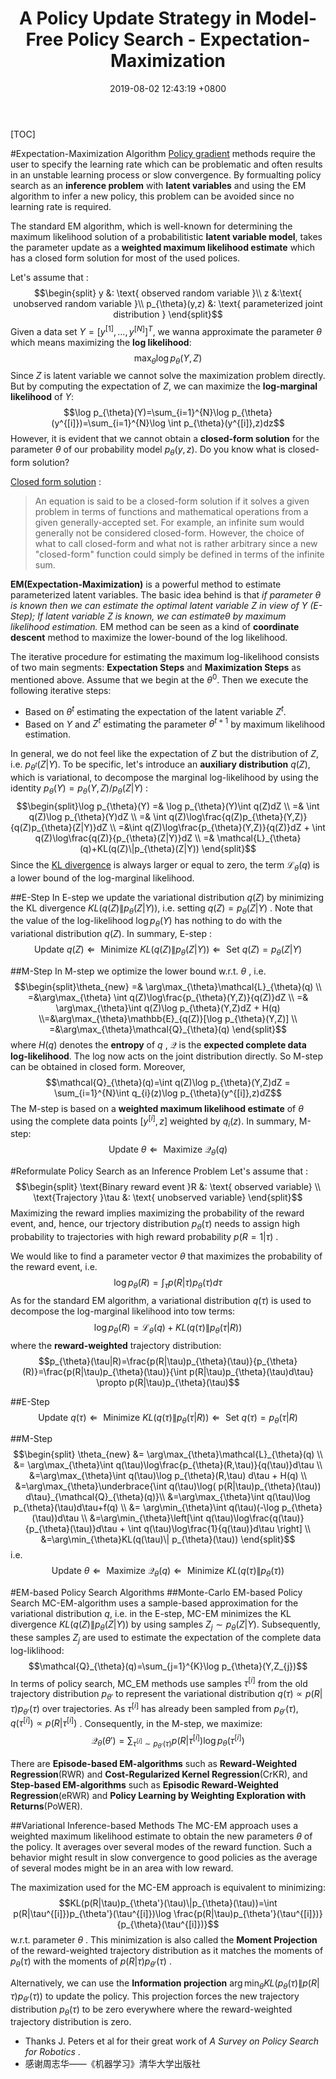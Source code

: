 ﻿---
layout: post
title:  "A Policy Update Strategy in Model-Free Policy Search - Expectation-Maximization"
date:   2019-08-02 12:43:19 +0800
categories: jekyll update
---

[TOC]

#Expectation-Maximization Algorithm
[Policy gradient](http://blog.csdn.net/philthinker/article/details/77452891) methods require the user to specify the learning rate which can be problematic and often results in an unstable learning process or slow convergence. By formualting policy search as an **inference problem** with **latent variables** and using the EM algorithm to infer a new policy, this problem can be avoided since no learning rate is required.

The standard EM algorithm, which is well-known for determining the maximum likelihood solution of a probabilitistic **latent variable model**, takes the parameter update as a **weighted maximum likelihood estimate** which has a closed form solution for most of the used polices. 

Let's assume that :
$$\begin{split} y &: \text{ observed random variable }\\ z &:\text{ unobserved random variable }\\ p_{\theta}(y,z) &: \text{ parameterized joint distribution } \end{split}$$ Given a data set $Y=[y^{[1]},\dots,y^{[N]}]^{T}$, we wanna approximate the parameter $\theta$ which means maximizing the **log likelihood**:
$$\max_{\theta}\log p_{\theta}(Y,Z)$$ Since  $Z$ is latent variable we cannot solve the maximization problem directly. But by computing the expectation of $Z$, we can maximize the  **log-marginal likelihood** of $Y$:
$$\log p_{\theta}(Y)=\sum_{i=1}^{N}\log p_{\theta}(y^{[i]})=\sum_{i=1}^{N}\log \int p_{\theta}(y^{[i]},z)dz$$ However, it is evident that we cannot obtain a **closed-form solution** for the parameter $\theta$ of our probability model $p_{\theta}(y,z)$. Do you know what is closed-form solution? 

[Closed form solution](http://mathworld.wolfram.com/Closed-FormSolution.html) :
> An equation is said to be a closed-form solution if it solves a given problem in terms of functions and mathematical operations from a given generally-accepted set. For example, an infinite sum would generally not be considered closed-form. However, the choice of what to call closed-form and what not is rather arbitrary since a new "closed-form" function could simply be defined in terms of the infinite sum.

**EM(Expectation-Maximization)** is a powerful method to estimate parameterized latent variables. The basic idea behind is that *if parameter $\theta$ is known then we can estimate the optimal latent variable $Z$ in view of $Y$ (E-Step); If latent variable $Z$ is known, we can estimate$\theta$ by maximum likelihood estimation.* EM method can be seen as a kind of **coordinate descent** method to maximize the lower-bound of the log likelihood.



The iterative procedure for estimating the maximum log-likelihood consists of two main segments: **Expectation Steps** and **Maximization Steps** as mentioned above. Assume that we begin at the $\theta^{0}$. Then we execute the following iterative steps:

 - Based on $\theta^{t}$ estimating the expectation of the latent variable $Z^{t}$.
 - Based on $Y$ and $Z^{t}$ estimating the parameter $\theta^{t+1}$ by maximum likelihood estimation.

In general, we do not feel like the expectation of $Z$ but the distribution of $Z$, i.e. $p_{\theta^{t}}(Z | Y)$. To be specific, let's introduce an **auxiliary distribution** $q(Z)$, which is variational, to decompose the marginal log-likelihood by using the identity $p_{\theta}(Y)=p_{\theta}(Y,Z)/p_{\theta}(Z|Y)$ :
$$\begin{split}\log p_{\theta}(Y) =& \log p_{\theta}(Y)\int q(Z)dZ \\ =& \int q(Z)\log p_{\theta}(Y)dZ \\ =& \int q(Z)\log\frac{q(Z)p_{\theta}(Y,Z)}{q(Z)p_{\theta}(Z|Y)}dZ \\ =&\int q(Z)\log\frac{p_{\theta}(Y,Z)}{q(Z)}dZ + \int q(Z)\log\frac{q(Z)}{p_{\theta}(Z|Y)}dZ \\ =& \mathcal{L}_{\theta}(q)+KL(q(Z)\|p_{\theta}(Z|Y)) \end{split}$$ Since the [KL divergence](http://blog.csdn.net/philthinker/article/details/70172905) is always larger or equal to zero, the term $\mathcal{L}_{\theta}(q)$ is a lower bound of the log-marginal likelihood. 

##E-Step
In E-step we update the variational distribution $q(Z)$ by minimizing the KL divergence $KL(q(Z)\|p_{\theta}(Z|Y))$, i.e. setting $q(Z)=p_{\theta}(Z|Y)$ . Note that the value of the log-likelihood $\log p_{\theta}(Y)$ has nothing to do with the variational distribution $q(Z)$. In summary, E-step :
$$\text{Update } q(Z) \Leftarrow \text{ Minimize } KL(q(Z)\|p_{\theta}(Z|Y)) \Leftarrow \text{ Set } q(Z)=p_{\theta}(Z|Y)$$

##M-Step
In M-step we optimize the lower bound w.r.t. $\theta$ , i.e. 
$$\begin{split}\theta_{new} =& \arg\max_{\theta}\mathcal{L}_{\theta}(q) \\ =&\arg\max_{\theta} \int q(Z)\log\frac{p_{\theta}(Y,Z)}{q(Z)}dZ \\ =& \arg\max_{\theta}\int q(Z)\log p_{\theta}(Y,Z)dZ + H(q) \\=&\arg\max_{\theta}\mathbb{E}_{q(Z)}[\log p_{\theta}(Y,Z)] \\ =&\arg\max_{\theta}\mathcal{Q}_{\theta}(q) \end{split}$$ where $H(q)$ denotes the **entropy** of $q$ , $\mathcal{Q}$ is the **expected complete data log-likelihood**. The log now acts on the joint distribution directly. So M-step can be obtained in closed form. Moreover, 
$$\mathcal{Q}_{\theta}(q)=\int q(Z)\log p_{\theta}(Y,Z)dZ = \sum_{i=1}^{N}\int q_{i}(z)\log p_{\theta}(y^{[i]},z)dZ$$ The M-step is based on a **weighted maximum likelihood estimate** of $\theta$ using the complete data points $[y^{[i]},z]$ weighted by $q_{i}(z)$. In summary, M-step:
$$\text{Update } \theta \Leftarrow \text{ Maximize }\mathcal{Q}_{\theta}(q) $$

#Reformulate Policy Search as an Inference Problem
Let's assume that :
$$\begin{split} \text{Binary reward event }R &: \text{ observed variable} \\ \text{Trajectory }\tau &: \text{ unobserved variable} \end{split}$$ Maximizing the reward implies maximizing the probability of the reward event, and, hence, our trjectory distribution $p_{\theta}(\tau)$ needs to assign high probability to trajectories with high reward probability $p(R=1|\tau)$ . 

We would like to find a parameter vector $\theta$ that maximizes the probability of the reward event, i.e. 
$$\log p_{\theta}(R)=\int_{\tau}p(R|\tau)p_{\theta}(\tau)d\tau$$ As for the standard EM algorithm, a variational distribution $q(\tau)$ is used to decompose the log-marginal likelihood into tow terms:
$$\log p_{\theta}(R)=\mathcal{L}_{\theta}(q)+KL(q(\tau)\|p_{\theta}(\tau|R))$$ where the **reward-weighted** trajectory distribution: 
$$p_{\theta}(\tau|R)=\frac{p(R|\tau)p_{\theta}(\tau)}{p_{\theta}(R)}=\frac{p(R|\tau)p_{\theta}(\tau)}{\int p(R|\tau)p_{\theta}(\tau)d\tau} \propto p(R|\tau)p_{\theta}(\tau)$$ 

##E-Step
$$\text{Update }q(\tau) \Leftarrow \text{ Minimize }KL(q(\tau)\|p_{\theta}(\tau|R)) \Leftarrow \text{ Set }q(\tau)=p_{\theta}(\tau|R) $$

##M-Step
$$\begin{split} \theta_{new} &= \arg\max_{\theta}\mathcal{L}_{\theta}(q) \\ &= \arg\max_{\theta}\int q(\tau)\log\frac{p_{\theta}(R,\tau)}{q(\tau)}d\tau \\ &=\arg\max_{\theta}\int q(\tau)\log p_{\theta}(R,\tau) d\tau + H(q) \\ &=\arg\max_{\theta}\underbrace{\int q(\tau)\log( p(R|\tau)p_{\theta}(\tau)) d\tau}_{\mathcal{Q}_{\theta}(q)}\\ &=\arg\max_{\theta}\int q(\tau)\log p_{\theta}(\tau)d\tau+f(q) \\ &= \arg\min_{\theta}\int q(\tau)(-\log p_{\theta}(\tau))d\tau \\ &=\arg\min_{\theta}\left[\int q(\tau)\log\frac{q(\tau)}{p_{\theta}(\tau)}d\tau +  \int q(\tau)\log\frac{1}{q(\tau)}d\tau \right] \\ &=\arg\min_{\theta}KL(q(\tau)\| p_{\theta}(\tau)) \end{split}$$ i.e. 
$$\text{Update } \theta \Leftarrow \text{ Maximize }\mathcal{Q}_{\theta}(q) \Leftarrow \text{ Minimize }KL(q(\tau)\|p_{\theta}(\tau)) $$

#EM-based Policy Search Algorithms
##Monte-Carlo EM-based Policy Search
MC-EM-algorithm uses a sample-based approximation for the variational distribution $q$, i.e. in the E-step, MC-EM minimizes the KL divergence $KL(q(Z)\|p_{\theta}(Z|Y))$ by using samples $Z_{j}\sim p_{\theta}(Z|Y)$. Subsequently, these samples $Z_{j}$ are used to estimate the expectation of the complete data log-liklihood:
$$\mathcal{Q}_{\theta}(q)=\sum_{j=1}^{K}\log p_{\theta}(Y,Z_{j})$$ In terms of policy search, MC_EM methods use samples $\tau^{[i]}$ from the old trajectory distribution $p_{\theta'}$ to represent the variational distribution $q(\tau)\propto p(R|\tau)p_{\theta'}(\tau)$ over trajectories. As $\tau^{[i]}$ has already been sampled from $p_{\theta'}(\tau)$, $q(\tau^{[i]})\propto p(R|\tau^{[i]})$ . Consequently, in the M-step, we maximize:
$$\mathcal{Q}_{\theta}(\theta')=\sum_{\tau^{[i]}\sim p_{\theta'}(\tau)}p(R|\tau^{[i]})\log p_{\theta}(\tau^{[i]})$$

There are **Episode-based EM-algorithms** such as **Reward-Weighted Regression**(RWR) and **Cost-Regularized Kernel Regression**(CrKR), and **Step-based EM-algorithms** such as **Episodic Reward-Weighted Regression**(eRWR) and **Policy Learning by Weighting Exploration with Returns**(PoWER). 

##Variational Inference-based Methods
The MC-EM approach uses a weighted maximum likelihood estimate to obtain the new parameters $\theta$ of the policy. It averages over several modes of the reward function. Such a behavior might result in slow convergence to good policies as the average of several modes might be in an area with low reward. 

The maximization used for the MC-EM approach is equivalent to minimizing: 
$$KL(p(R|\tau)p_{\theta'}(\tau)\|p_{\theta}(\tau))=\int p(R|\tau^{[i]})p_{\theta'}(\tau^{[i]})\log \frac{p(R|\tau)p_{\theta'}(\tau^{[i]})}{p_{\theta}(\tau^{[i]})}$$ w.r.t. parameter $\theta$ . This minimization is also called the **Moment Projection** of the reward-weighted trajectory distribution as it matches the moments of $p_{\theta}(\tau)$ with the moments of $p(R|\tau)p_{\theta'}(\tau)$ . 

Alternatively, we can use the **Information projection** $\arg\min_{\theta}KL(p_{\theta}(\tau)\| p(R|\tau)p_{\theta'}(\tau))$ to update the policy. This projection forces the new trajectory distribution $p_{\theta}(\tau)$ to be zero everywhere where the reward-weighted trajectory distribution is zero. 

 - Thanks J. Peters et al for their great work of *A Survey on Policy Search for Robotics* . 
 - 感谢周志华——《机器学习》清华大学出版社